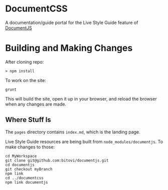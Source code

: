 # DocumentCSS
A documentation/guide portal for the Live Style Guide feature of [DocumentJS](https://github.com/bitovi/documentjs)

# Building and Making Changes

After cloning repo: 

    > npm install

To work on the site:

    grunt

This will build the site, open it up in your browser, and reload the
browser when any changes are made.

## Where Stuff Is

The `pages` directory contains `index.md`, which is the landing page.

Live Style Guide resources are being built from `node_modules/documentjs`.
To make changes to those:

    cd MyWorkspace
    git clone git@github.com:bitovi/documentjs.git
    cd documentjs
    git checkout myBranch
    npm link
    cd ../documentcss
    npm link documentjs